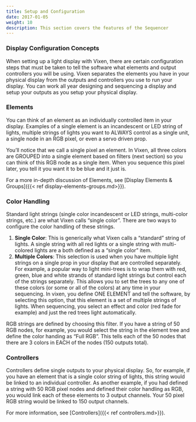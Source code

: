 ```yaml
---
title: Setup and Configuration
date: 2017-01-05
weight: 10
description: This section covers the features of the Sequencer
---
```


### Display Configuration Concepts

When setting up a light display with Vixen, there are certain configuration steps that must be taken to tell the software what elements and output controllers you will be using. Vixen separates the elements you have in your physical display from the outputs and controllers you use to run your display. You can work all year designing and sequencing a display and setup your outputs as you setup your physical display.

### Elements

You can think of an element as an individually controlled item in your display. Examples of a single element is an incandescent or LED string of lights, multiple strings of lights you want to ALWAYS control as a single unit, a single node in an RGB pixel, or even a servo driven prop.

You’ll notice that we call a single pixel an element. In Vixen, all three colors are GROUPED into a single element based on filters (next section) so you can think of this RGB node as a single item. When you sequence this pixel later, you tell it you want it to be blue and it just is.

For a more in-depth discussion of Elements, see [Display Elements & Groups]({{< ref display-elements-groups.md>}}).

### Color Handling

Standard light strings (single color incandescent or LED strings, multi-color strings, etc.) are what Vixen calls “single color”. There are two ways to configure the color handling of these strings.

  1. **Single Color**: This is generically what Vixen calls a “standard” string of lights. A single string with all red lights or a single string with multi-colored lights are a both defined as a “single color” item.
  2. **Multiple Colors**: This selection is used when you have multiple light strings on a single prop in your display that are controlled separately. For example, a popular way to light mini-trees is to wrap them with red, green, blue and white strands of standard light strings but control each of the strings separately. This allows you to set the trees to any one of these colors (or some or all of the colors) at any time in your sequencing. In vixen, you define ONE ELEMENT and tell the software, by selecting this option, that this element is a set of multiple strings of lights. When sequencing, you select an effect and color (red fade for example) and just the red trees light automatically.

RGB strings are defined by choosing this filter. If you have a string of 50 RGB nodes, for example, you would select the string in the element tree and define the color handing as “Full RGB”. This tells each of the 50 nodes that there are 3 colors in EACH of the nodes (150 outputs total).

### Controllers

Controllers define single outputs to your physical display. So, for example, if you have an element that is a single color string of lights, this string would be linked to an individual controller. As another example, if you had defined a string with 50 RGB pixel nodes and defined their color handling as RGB, you would link each of these elements to 3 output channels. Your 50 pixel RGB string would be linked to 150 output channels.

For more information, see [Controllers]({{< ref controllers.md>}}).
